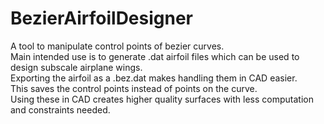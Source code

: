 # BezierAirfoilDesigner

A tool to manipulate control points of bezier curves.  
Main intended use is to generate .dat airfoil files which can be used to design subscale airplane wings.  
Exporting the airfoil as a .bez.dat makes handling them in CAD easier.  
This saves the control points instead of points on the curve.  
Using these in CAD creates higher quality surfaces with less computation and constraints needed.  
